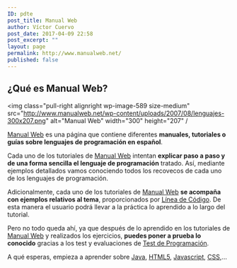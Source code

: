 ```yaml
---
ID: pdte
post_title: Manual Web
author: Víctor Cuervo
post_date: 2017-04-09 22:58
post_excerpt: ""
layout: page
permalink: http://www.manualweb.net/
published: false
---
```

<div class="headline">
  <h2>
    ¿Qué es Manual Web?
  </h2>
</div>

<img class="pull-right alignright wp-image-589 size-medium" src="http://www.manualweb.net/wp-content/uploads/2007/08/lenguajes-300x207.png" alt="Manual Web" width="300" height="207" /

[Manual Web][2] es una página que contiene diferentes **manuales, tutoriales o guías sobre lenguajes de programación en español**.

Cada uno de los tutoriales de [Manual Web][2] intentan **explicar paso a paso y de una forma sencilla el lenguaje de programación** tratado. Así, mediante ejemplos detallados vamos conociendo todos los recovecos de cada uno de los lenguajes de programación.

Adicionalmente, cada uno de los tutoriales de [Manual Web][2] **se acompaña con ejemplos relativos al tema**, proporcionados por [Línea de Código][3]. De esta manera el usuario podrá llevar a la práctica lo aprendido a lo largo del tutorial.

Pero no todo queda ahí, ya que después de lo aprendido en los tutoriales de [Manual Web][2] y realizados los ejercicios, **puedes poner a prueba lo conocido** gracias a los test y evaluaciones de [Test de Programación][4].

A qué esperas, empieza a aprender sobre [Java][5], [HTML5][6], [Javascript][7], [CSS][8],...


 [2]: http://www.manualweb.net "Manuales sobre Programación"
 [3]: http://lineadecodigo.com "Programación en Español"
 [4]: http://www.testprogramacion.com "Test de Programación"
 [5]: http://www.manualweb.net/tutorial-java/ "Tutorial sobre Java"
 [6]: http://www.manualweb.net/tutorial-html5/ "Tutorial sobre HTML5"
 [7]: http://www.manualweb.net/tutorial-javascript/ "Tutorial sobre Javascript"
 [8]: http://www.manualweb.net/tutorial-css/ "Tutorial sobre CSS"
